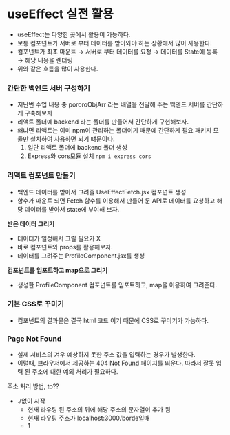# useEffect 실전 활용

- useEffect는 다양한 곳에서 활용이 가능하다.
- 보통 컴포넌트가 서버로 부터 데이터를 받아와야 하는 상황에서 많이 사용한다.
- 컴포넌트가 최초 마운트 → 서버로 부터 데이터를 요청 → 데이터를 State에 등록 → 해당 내용을 렌더링
- 위와 같은 흐름을 많이 사용한다.

### 간단한 백엔드 서버 구성하기

- 지난번 수업 내용 중 pororoObjArr 라는 배열을 전달해 주는 백엔드 서버를 간단하게 구축해보자
- 리액트 폴더에 backend 라는 폴더를 만들어서 간단하게 구현해보자.
- 왜냐면 리액트는 이미 npm이 관리하는 폴더이기 때문에 간단하게 필요 패키지 모듈만 설치하여 사용하면 되기 떄문이다.
  1. 일단 리액트 폴더에 backend 폴더 생성
  2. Express와 cors모듈 설치 `npm i express cors`

### 리액트 컴포넌트 만들기

- 백엔드 데이터를 받아서 그려줄 UseEffectFetch.jsx 컴포넌트 생성
- 함수가 마운트 되면 Fetch 함수를 이용해서 만들어 둔 API로 데이터를 요청하고 해당 데이터를 받아서 state에 부여해 보자.

**받은 데이터 그리기**

- 데이터가 일정해서 그릴 필요가 X
- 바로 컴포넌트와 props를 활용해보자.
- 데이터를 그려주는 ProfileComponent.jsx를 생성

**컴포넌트를 임포트하고 map으로 그리기**

- 생성한 ProfileComponent 컴포넌트를 임포트하고, map을 이용하여 그려준다.

### 기본 CSS로 꾸미기

- 컴포넌트의 결과물은 결국 html 코드 이기 때문에 CSS로 꾸미기가 가능하다.

### Page Not Found

- 실제 서비스의 겨우 예상하지 못한 주소 값을 입력하는 경우가 발생한다.
- 이럴때, 브라우저에서 제공하는 404 Not Found 페이지를 띄운다. 따라서 잘못 입력 된 주소에 대한 예외 처리가 필요하다.

주소 처리 방법, to??

- ./없이 시작
  - 현재 라우팅 된 주소의 뒤에 해당 주소의 문자열이 추가 됨
  * 현재 라우팅 주소가 localhost:3000/borde일때
  - 1
